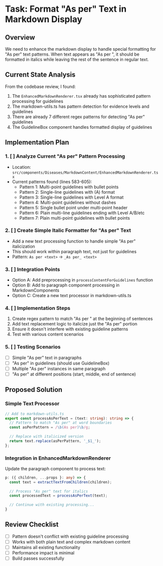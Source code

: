 # Task: Format "As per" Text in Markdown Display

## Overview
We need to enhance the markdown display to handle special formatting for "As per" text patterns. When text appears as "As per ", it should be formatted in italics while leaving the rest of the sentence in regular text.

## Current State Analysis
From the codebase review, I found:
1. The `EnhancedMarkdownRenderer.tsx` already has sophisticated pattern processing for guidelines
2. The markdown-utils.ts has pattern detection for evidence levels and guidelines
3. There are already 7 different regex patterns for detecting "As per" guidelines
4. The GuidelineBox component handles formatted display of guidelines

## Implementation Plan

### 1. [ ] Analyze Current "As per" Pattern Processing
- Location: `src/components/Diseases/MarkdownContent/EnhancedMarkdownRenderer.tsx`
- Current patterns found (lines 583-605):
  - Pattern 1: Multi-point guidelines with bullet points
  - Pattern 2: Single-line guidelines with (A) format
  - Pattern 3: Single-line guidelines with Level A format
  - Pattern 4: Multi-point guidelines without dashes
  - Pattern 5: Single bullet point under multi-point header
  - Pattern 6: Plain multi-line guidelines ending with Level A/B/etc
  - Pattern 7: Plain multi-point guidelines with bullet points

### 2. [ ] Create Simple Italic Formatter for "As per" Text
- Add a new text processing function to handle simple "As per" italicization
- This should work within paragraph text, not just for guidelines
- Pattern: `As per <text>` → `_As per_ <text>`

### 3. [ ] Integration Points
- Option A: Add preprocessing in `processContentForGuidelines` function
- Option B: Add to paragraph component processing in MarkdownComponents
- Option C: Create a new text processor in markdown-utils.ts

### 4. [ ] Implementation Steps
1. Create regex pattern to match "As per " at the beginning of sentences
2. Add text replacement logic to italicize just the "As per" portion
3. Ensure it doesn't interfere with existing guideline patterns
4. Test with various content scenarios

### 5. [ ] Testing Scenarios
- [ ] Simple "As per" text in paragraphs
- [ ] "As per" in guidelines (should use GuidelineBox)
- [ ] Multiple "As per" instances in same paragraph
- [ ] "As per" at different positions (start, middle, end of sentence)

## Proposed Solution

### Simple Text Processor
```typescript
// Add to markdown-utils.ts
export const processAsPerText = (text: string): string => {
  // Pattern to match "As per" at word boundaries
  const asPerPattern = /\b(As per)\b/g;
  
  // Replace with italicized version
  return text.replace(asPerPattern, '_$1_');
};
```

### Integration in EnhancedMarkdownRenderer
Update the paragraph component to process text:
```typescript
p: ({ children, ...props }: any) => {
  const text = extractTextFromChildren(children);
  
  // Process "As per" text for italics
  const processedText = processAsPerText(text);
  
  // Continue with existing processing...
}
```

## Review Checklist
- [ ] Pattern doesn't conflict with existing guideline processing
- [ ] Works with both plain text and complex markdown content
- [ ] Maintains all existing functionality
- [ ] Performance impact is minimal
- [ ] Build passes successfully